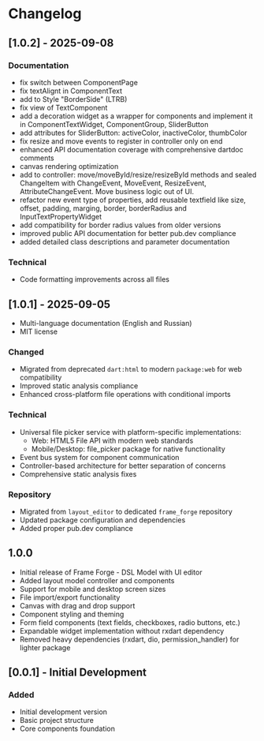 # Changelog

## [1.0.2] - 2025-09-08
### Documentation
- fix switch between ComponentPage
- fix textAlignt in ComponentText
- add to Style "BorderSide" (LTRB)
- fix view of TextComponent
- add a decoration widget as a wrapper for components and implement it in ComponentTextWidget, ComponentGroup, SliderButton
- add attributes for SliderButton: activeColor, inactiveColor, thumbColor
- fix resize and move events to register in controller only on end
- enhanced API documentation coverage with comprehensive dartdoc comments
- canvas rendering optimization
- add to controller: move/moveById/resize/resizeById methods and sealed ChangeItem with ChangeEvent, MoveEvent, ResizeEvent, AttributeChangeEvent. Move business logic out of UI.
- refactor new event type of properties, add reusable textfield like size, offset, padding, marging, border, borderRadius and InputTextPropertyWidget 
- add compatibility for border radius values from older versions
- improved public API documentation for better pub.dev compliance
- added detailed class descriptions and parameter documentation

### Technical
- Code formatting improvements across all files

## [1.0.1] - 2025-09-05
- Multi-language documentation (English and Russian)
- MIT license

### Changed
- Migrated from deprecated `dart:html` to modern `package:web` for web compatibility
- Improved static analysis compliance
- Enhanced cross-platform file operations with conditional imports

### Technical
- Universal file picker service with platform-specific implementations:
  - Web: HTML5 File API with modern web standards
  - Mobile/Desktop: file_picker package for native functionality
- Event bus system for component communication
- Controller-based architecture for better separation of concerns
- Comprehensive static analysis fixes

### Repository
- Migrated from `layout_editor` to dedicated `frame_forge` repository
- Updated package configuration and dependencies
- Added proper pub.dev compliance

## 1.0.0

- Initial release of Frame Forge - DSL Model with UI editor
- Added layout model controller and components
- Support for mobile and desktop screen sizes
- File import/export functionality
- Canvas with drag and drop support
- Component styling and theming
- Form field components (text fields, checkboxes, radio buttons, etc.)
- Expandable widget implementation without rxdart dependency
- Removed heavy dependencies (rxdart, dio, permission_handler) for lighter package

## [0.0.1] - Initial Development

### Added
- Initial development version
- Basic project structure
- Core components foundation
